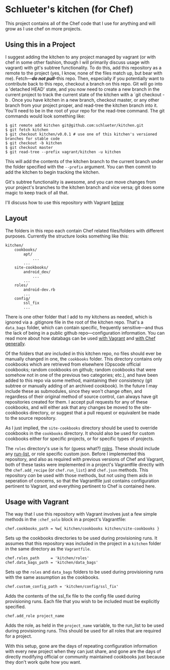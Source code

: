 # Schlueter's kitchen (for Chef) #
This project contains all of the Chef code that I use for anything and will grow as I use chef on more projects.

## Using this in a Project ##
I suggest adding the kitchen to any project managed by vagrant (or with chef in some other fashion, though I will primarily discuss usage with vagrant) with git's subtree functionality. To do this, add this repository as a remote to the project (yes, I know, none of the files match up, but bear with me). Fetch—**_do not pull_**–this repo. Then, especially if you potentially want to contribute back to this repo, checkout a branch on this repo. Git will go into a 'detached HEAD' state, and you now need to create a new branch in the current project to track the current state of the kitchen with a `git checkout -b <new branch>. Once you have kitchen in a new branch, checkout master, or any other branch from your project proper, and read-tree the kitchen branch into it. You'll need to be in the root of your repo for the read-tree command. The git commands would look something like:

    $ git remote add kitchen git@github.com:schlueter/kitchen.git
    $ git fetch kitchen
    $ git checkout kitchen/v0.0.1 # use one of this kitchen's versioned branches for stable code
    $ git checkout -b kitchen
    $ git checkout master
    $ git read-tree --prefix vagrant/kitchen -u kitchen

This will add the contents of the kitchen branch to the current branch under the folder specified with the `--prefix` argument. You can then commit to add the kitchen to begin tracking the kitchen. 

Git's subtree functionality is awesome, and you can move changes from your project's branches to the kitchen branch and vice versa; git does some magic to keep track of all that.

I'll discuss how to use this repository with Vagrant [below](#usage_with_vagrant)

## Layout ##
The folders in this repo each contain Chef related files/folders with different purposes. Currently the structure looks something like this:

    kitchen/
        cookbooks/
            apt/
                ...
            ...
        site-cookbooks/
            android_dev/
                ...
            ...
        roles/
            android-dev.rb
            ...
        config/
            ssl_fix
            ...

There is one other folder that I add to my kitchens as needed, which is ignored via a .gitignore file in the root of the kitchen repo. That's a `data_bags` folder, which can contain specific, frequently sensitive—and thus the lack of being in a public github repo—configuration information. You can read more about how databags can be used [with Vagrant](http://docs.vagrantup.com/v2/provisioning/chef_solo.html) and [with Chef generally](http://docs.opscode.com/essentials_data_bags.html).

Of the folders that *are* included in this kitchen repo, no files should ever be manually changed in one, the `cookbooks` folder. This directory contains only cookbooks which are retrieved from elsewhere (Opscode official cookbooks; random cookbooks on github; random cookbooks that were somehow not in one of the previous two categories; etc.), and have been added to this repo via some method, maintaining their consistency (git subtree or manually adding of an archived cookbook). In the future I may include these as submodules, since they won't change often, and regardless of their original method of source control, can always have git repositories created for them. I accept pull requests for any of these cookbooks, and will either ask that any changes be moved to the site-cookbooks directory, or suggest that a pull request or equivalent be made to the source repository.

As I just implied, the `site-cookbooks` directory should be used to override cookbooks in the `cookbooks` directory. It should also be used for custom cookbooks either for specific projects, or for specific types of projects. 

The `roles` directory's use is for (guess what?) [*roles*](http://docs.opscode.com/essentials_roles.html). These should include any [run-list](http://docs.opscode.com/essentials_node_object_run_lists.html), or role specific custom json. Before I implemented this repository, and also as required with previous versions of Chef and Vagrant, both of these tasks were implemented in a project's Vagrantfile directly with the `chef.add_recipe` (or `chef.run_list`) and `chef.json` methods. This repository *can* be used with those methods, but not using them aids in seperation of concerns, so that the Vagrantfile just contains configuration pertinent to Vagrant, and everything pertinent to Chef is contained here.

## Usage with Vagrant ##
The way that I use this repository with Vagrant involves just a few simple methods in the `:chef_solo` block in a project's Vagrantfile:

    chef.cookbooks_path = %w{ kitchen/cookbooks kitchen/site-cookbooks }

Sets up the cookbooks directories to be used during provisioning runs. It assumes that this repository was included in the project in a `kitchen` folder in the same directory as the `Vagrantfile`.

    chef.roles_path     = 'kitchen/roles'
    chef.data_bags_path = 'kitchen/data_bags'

Sets up the `roles` and `data_bags` folders to be used during provisioning runs with the same assumption as the cookbooks.

    chef.custom_config_path = 'kitchen/config/ssl_fix'

Adds the contents of the ssl_fix file to the config file used during provisioning runs. Each file that you wish to be included must be explicitly specified.

    chef.add_role project_name

Adds the role, as held in the `project_name` variable, to the run_list to be used during provisioning runs. This should be used for all roles that are required for a project.

With this setup, gone are the days of repeating configuration information with every new project when they can just share, and gone are the days of directly modifying official or community maintained cookbooks just because they don't work quite how you want. 
